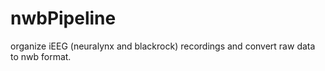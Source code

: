 # nwbPipeline
organize iEEG (neuralynx and blackrock) recordings and convert raw data to nwb format.
